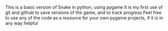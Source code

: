 This is a basic version of Snake in python, using pygame
It is my first use of git and github to save versions of the game, and to track progress
Feel free to use any of the code as a resource for your own pygame projects, if it is in any way helpful
